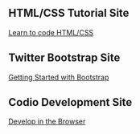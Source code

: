 <h2>HTML/CSS Tutorial Site</h2>
<a href="http://learn.shayhowe.com/html-css/" target="_blank">Learn to code HTML/CSS</a>
</br>


<h2>Twitter Bootstrap Site</h2>
<a href="http://getbootstrap.com/getting-started/" target="_blank">Getting Started with Bootstrap</a>
</br>
<h2>Codio Development Site</h2>
<a href="http://codio.com" target = "_blank">Develop in the Browser</a>
</br>
